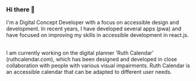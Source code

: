 ### Hi there 👋

<p>I'm a Digital Concept Developer with a focus on accessible design and development. In recent years, I have developed several apps (pwa) and have focused on improving my skills in accessible development in react.js. <br /><br />

I am currently working on the digital planner 'Ruth Calendar' (ruthcalendar.com), which has been designed and developed in close collaboration with people with various visual impairments. Ruth Calendar is an accessible calendar that can be adapted to different user needs.</p>

<!--
**piahelenestorm/piahelenestorm** is a ✨ _special_ ✨ repository because its `README.md` (this file) appears on your GitHub profile.

Here are some ideas to get you started:

- 🔭 I’m currently working on ...
- 🌱 I’m currently learning ...
- 👯 I’m looking to collaborate on ...
- 🤔 I’m looking for help with ...
- 💬 Ask me about ...
- 📫 How to reach me: ...
- 😄 Pronouns: ...
- ⚡ Fun fact: ...
-->

